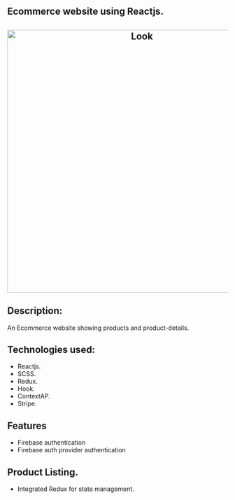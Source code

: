 ## Ecommerce website using Reactjs.
<h2 align="center">
  <img src="../src/app-image/firstimage.png" alt="Look" width="600px" />
  <br>
</h2>


## Description:
An Ecommerce website showing products and product-details.

## Technologies used:

- Reactjs.
- SCSS.
- Redux.
- Hook.
- ContextAP.
- Stripe.


## Features
- Firebase authentication
- Firebase auth provider authentication

## Product Listing.
- Integrated Redux for state management.


